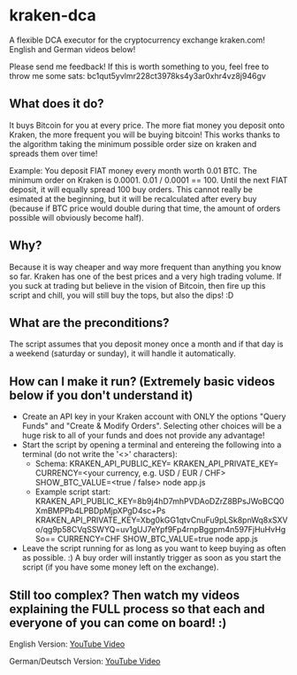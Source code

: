 # kraken-dca

A flexible DCA executor for the cryptocurrency exchange kraken.com!
English and German videos below!

Please send me feedback! If this is worth something to you, feel free to throw me some sats: bc1qut5yvlmr228ct3978ks4y3ar0xhr4vz8j946gv

## What does it do?

It buys Bitcoin for you at every price. The more fiat money you deposit onto Kraken, the more frequent you will be buying bitcoin! This works thanks to the algorithm taking the minimum possible order size on kraken and spreads them over time!

Example: You deposit FIAT money every month worth 0.01 BTC. The minimum order on Kraken is 0.0001. 0.01 / 0.0001 == 100. Until the next FIAT deposit, it will equally spread 100 buy orders. This cannot really be esimated at the beginning, but it will be recalculated after every buy (because if BTC price would double during that time, the amount of orders possible will obviously become half).

## Why?

Because it is way cheaper and way more frequent than anything you know so far. Kraken has one of the best prices and a very high trading volume. If you suck at trading but believe in the vision of Bitcoin, then fire up this script and chill, you will still buy the tops, but also the dips! :D

## What are the preconditions?

The script assumes that you deposit money once a month and if that day is a weekend (saturday or sunday), it will handle it automatically.

## How can I make it run? (Extremely basic videos below if you don't understand it)

- Create an API key in your Kraken account with ONLY the options "Query Funds" and "Create & Modify Orders". Selecting other choices will be a huge risk to all of your funds and does not provide any advantage!
- Start the script by opening a terminal and entereing the following into a terminal (do not write the '<>' characters):
  - Schema: KRAKEN_API_PUBLIC_KEY=<your public key> KRAKEN_API_PRIVATE_KEY=<your private key> CURRENCY=<your currency, e.g. USD / EUR / CHF> SHOW_BTC_VALUE=<true / false> node app.js
  - Example script start: KRAKEN_API_PUBLIC_KEY=8b9j4hD7mhPVDAoDZrZ8BPsJWoBCQ0XmBMPPb4LPBDpMjpXPgD4sc+Ps KRAKEN_API_PRIVATE_KEY=Xbg0kGG1qtvCnuFu9pLSk8pnWq8xSXVo/qg9p58CVqSSWYQ=uv1gUJ7eYpf9Fp4rnpBggpm4n597FjHuHvHgSo== CURRENCY=CHF SHOW_BTC_VALUE=true node app.js
- Leave the script running for as long as you want to keep buying as often as possible. :) A buy order will instantly trigger as soon as you start the script (if you have some money left on the exchange).

## Still too complex? Then watch my videos explaining the FULL process so that each and everyone of you can come on board! :)
  
  English Version: [YouTube Video](https://youtu.be/87yjfmOlrmU)
  
  
  German/Deutsch Version: [YouTube Video](https://youtu.be/TJw2CJePilE)
  
